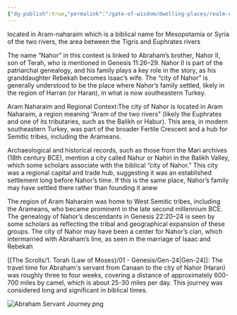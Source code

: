 ```yaml
---
{"dg-publish":true,"permalink":"/gate-of-wisdom/dwelling-places/realm-of-humans/city-of-nahor/","tags":["#GateWisdom","#RealmofHumans"]}
---
```


located in Aram-naharaim which is a biblical name for Mesopotamia or Syria of the two rivers, the area between the Tigris and Euphrates rivers

The name “Nahor” in this context is linked to Abraham’s brother, Nahor II, son of Terah, who is mentioned in Genesis 11:26–29. Nahor II is part of the patriarchal genealogy, and his family plays a key role in the story, as his granddaughter Rebekah becomes Isaac’s wife. The “city of Nahor” is generally understood to be the place where Nahor’s family settled, likely in the region of Harran (or Haran), in what is now southeastern Turkey.

Aram Naharaim and Regional Context:The city of Nahor is located in Aram Naharaim, a region meaning “Aram of the two rivers” (likely the Euphrates and one of its tributaries, such as the Balikh or Habur). This area, in modern southeastern Turkey, was part of the broader Fertile Crescent and a hub for Semitic tribes, including the Arameans.

Archaeological and historical records, such as those from the Mari archives (18th century BCE), mention a city called Nahur or Naḥiri in the Balikh Valley, which some scholars associate with the biblical “city of Nahor.” This city was a regional capital and trade hub, suggesting it was an established settlement long before Nahor’s time. If this is the same place, Nahor’s family may have settled there rather than founding it anew

The region of Aram Naharaim was home to West Semitic tribes, including the Arameans, who became prominent in the late second millennium BCE. The genealogy of Nahor’s descendants in Genesis 22:20–24 is seen by some scholars as reflecting the tribal and geographical expansion of these groups. The city of Nahor may have been a center for Nahor’s clan, which intermarried with Abraham’s line, as seen in the marriage of Isaac and Rebekah


[[The Scrolls/1. Torah (Law of Moses)/01 - Genesis/Gen-24\|Gen-24]]: The travel time for Abraham's servant from Canaan to the city of Nahor (Haran) was roughly three to four weeks, covering a distance of approximately 600-700 miles by camel, which is about 25-30 miles per day. This journey was considered long and significant in biblical times.

![Abraham Servant Journey.png](/img/user/Assets/attachments/Abraham%20Servant%20Journey.png)

